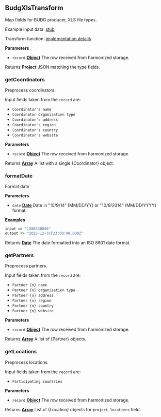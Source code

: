 <!-- Generated by documentation.js. Update this documentation by updating the source code. -->

## BudgXlsTransform

Map fields for BUDG producer, XLS file types.

Example input data: [stub](https://github.com/ec-europa/eubfr-data-lake/blob/master/services/ingestion/etl/budg/xls/test/stubs/record.json)

Transform function: [implementation details](https://github.com/ec-europa/eubfr-data-lake/blob/master/services/ingestion/etl/budg/xls/src/lib/transform.js)

**Parameters**

-   `record` **[Object](https://developer.mozilla.org/docs/Web/JavaScript/Reference/Global_Objects/Object)** The row received from harmonized storage.

Returns **Project** JSON matching the type fields.

### getCoordinators

Preprocess coordinators.

Input fields taken from the `record` are:

-   `Coordinator's name`
-   `Coordinator organisation type`
-   `Coordinator's address`
-   `Coordinator's region`
-   `Coordinator's country`
-   `Coordinator's website`

**Parameters**

-   `record` **[Object](https://developer.mozilla.org/docs/Web/JavaScript/Reference/Global_Objects/Object)** The row received from harmonized storage.

Returns **[Array](https://developer.mozilla.org/docs/Web/JavaScript/Reference/Global_Objects/Array)** A list with a single {Coordinator} object.

### formatDate

Format date

**Parameters**

-   `date` **[Date](https://developer.mozilla.org/docs/Web/JavaScript/Reference/Global_Objects/Date)** Date in "10/9/14" (MM/DD/YY) or "10/9/2014" (MM/DD/YYYY) format.

**Examples**

```javascript
input => "1388530800"
output => "2013-12-31T23:00:00.000Z"
```

Returns **[Date](https://developer.mozilla.org/docs/Web/JavaScript/Reference/Global_Objects/Date)** The date formatted into an ISO 8601 date format.

### getPartners

Preprocess partners.

Input fields taken from the `record` are:

-   `Partner {n} name`
-   `Partner {n} organisation type`
-   `Partner {n} address`
-   `Partner {n} region`
-   `Partner {n} country`
-   `Partner {n} website`

**Parameters**

-   `record` **[Object](https://developer.mozilla.org/docs/Web/JavaScript/Reference/Global_Objects/Object)** The row received from harmonized storage.

Returns **[Array](https://developer.mozilla.org/docs/Web/JavaScript/Reference/Global_Objects/Array)** A list of {Partner} objects.

### getLocations

Preprocess locations.

Input fields taken from the `record` are:

-   `Participating countries`

**Parameters**

-   `record` **[Object](https://developer.mozilla.org/docs/Web/JavaScript/Reference/Global_Objects/Object)** The row received from harmonized storage.

Returns **[Array](https://developer.mozilla.org/docs/Web/JavaScript/Reference/Global_Objects/Array)** List of {Location} objects for `project_locations` field.
